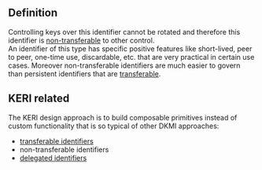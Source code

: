 ## Definition
Controlling keys over this identifier cannot be rotated and therefore this identifier is [non-transferable](term_non-transferable) to other control.\
An identifier of this type has specific positive features like short-lived, peer to peer, one-time use, discardable, etc. that are very practical in certain use cases. Moreover non-transferable identifiers are much easier to govern than persistent identifiers that are [transferable](term_transferable).

## KERI related

The KERI design approach is to build composable primitives instead of custom functionality that is so typical of other DKMI approaches:

- [transferable identifiers](term_transferable-identifier)
- non-transferable identifiers
- [delegated identifiers](term_delegated-identifier)